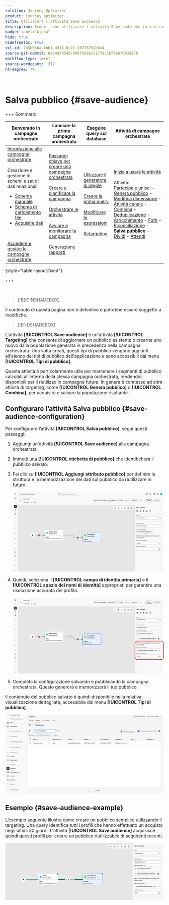 ```yaml
---
solution: Journey Optimizer
product: journey optimizer
title: Utilizzare l’attività Save audience
description: Scopri come utilizzare l’attività Save audience in una campagna orchestrata
badge: label="Alpha"
hide: true
hidefromtoc: true
exl-id: 7b5b03ba-fbb1-4916-8c72-10778752d8e4
source-git-commit: 6eb49e954b7906f668b1c1779c16f3e67003307b
workflow-type: tm+mt
source-wordcount: '372'
ht-degree: 7%

---
```


# Salva pubblico {#save-audience}

+++ Sommario

| Benvenuto in campagne orchestrate | Lanciare la prima campagna orchestrata | Eseguire query sul database | Attività di campagne orchestrate |
|---|---|---|---|
| [Introduzione alle campagne orchestrate](../gs-orchestrated-campaigns.md)<br/><br/>Creazione e gestione di schemi e set di dati relazionali:</br> <ul><li>[Schema manuale](../manual-schema.md)</li><li>[Schema di caricamento file](../file-upload-schema.md)</li><li>[Acquisire dati](../ingest-data.md)</li></ul><br/><br/>[Accedere e gestire le campagne orchestrate](../access-manage-orchestrated-campaigns.md) | [Passaggi chiave per creare una campagna orchestrata](../gs-campaign-creation.md)<br/><br/>[Creare e pianificare la campagna](../create-orchestrated-campaign.md)<br/><br/>[Orchestrare le attività](../orchestrate-activities.md)<br/><br/>[Avviare e monitorare la campagna](../start-monitor-campaigns.md)<br/><br/>[Generazione rapporti](../reporting-campaigns.md) | [Utilizzare il generatore di regole](../orchestrated-rule-builder.md)<br/><br/>[Creare la prima query](../build-query.md)<br/><br/>[Modificare le espressioni](../edit-expressions.md)<br/><br/>[Retargeting](../retarget.md) | [Inizia a usare le attività](about-activities.md)<br/><br/>Attività:<br/>[Partecipa e unisci](and-join.md) - [Genera pubblico](build-audience.md) - [Modifica dimensione](change-dimension.md) - [Attività canale](channels.md) - [Combina](combine.md) - [Deduplicazione](deduplication.md) - [Arricchimento](enrichment.md) - [Fork](fork.md) - [Riconciliazione](reconciliation.md) - <b>[Salva pubblico](save-audience.md)</b> - [Dividi](split.md) - [Attendi](wait.md) |

{style="table-layout:fixed"}

+++

<br/>

>[!BEGINSHADEBOX]

Il contenuto di questa pagina non è definitivo e potrebbe essere soggetto a modifiche.

>[!ENDSHADEBOX]

L&#39;attività **[!UICONTROL Save audience]** è un&#39;attività **[!UICONTROL Targeting]** che consente di aggiornare un pubblico esistente o crearne uno nuovo dalla popolazione generata in precedenza nella campagna orchestrata. Una volta creati, questi tipi di pubblico vengono aggiunti all&#39;elenco dei tipi di pubblico dell&#39;applicazione e sono accessibili dal menu **[!UICONTROL Tipi di pubblico]**.

Questa attività è particolarmente utile per mantenere i segmenti di pubblico calcolati all’interno della stessa campagna orchestrata, rendendoli disponibili per il riutilizzo in campagne future. In genere è connesso ad altre attività di targeting, come **[!UICONTROL Genera pubblico]** o **[!UICONTROL Combina]**, per acquisire e salvare la popolazione risultante.

## Configurare l’attività Salva pubblico {#save-audience-configuration}

Per configurare l’attività **[!UICONTROL Salva pubblico]**, segui questi passaggi:

1. Aggiungi un&#39;attività **[!UICONTROL Save audience]** alla campagna orchestrata.

1. Immetti una **[!UICONTROL etichetta di pubblico]** che identificherà il pubblico salvato.

1. Fai clic su **[!UICONTROL Aggiungi attributo pubblico]** per definire la struttura e la memorizzazione dei dati sul pubblico da riutilizzare in futuro.

   ![](../assets/save-audience-1.png)

1. Quindi, seleziona il **[!UICONTROL campo di identità primaria]** &#x200B;e il **[!UICONTROL spazio dei nomi di identità]** appropriati per garantire una risoluzione accurata del profilo.

   ![](../assets/save-audience-2.png)

1. Completa la configurazione salvando e pubblicando la campagna orchestrata. Questo genererà e memorizzerà il tuo pubblico.

Il contenuto del pubblico salvato è quindi disponibile nella relativa visualizzazione dettagliata, accessibile dal menu **[!UICONTROL Tipi di pubblico]**.

![](../assets/save-audience-3.png)

## Esempio {#save-audience-example}

L’esempio seguente illustra come creare un pubblico semplice utilizzando il targeting. Una query identifica tutti i profili che hanno effettuato un acquisto negli ultimi 30 giorni. L&#39;attività **[!UICONTROL Save audience]** acquisisce quindi questi profili per creare un pubblico riutilizzabile di acquirenti recenti.

![](../assets/save-audience-4.png)
